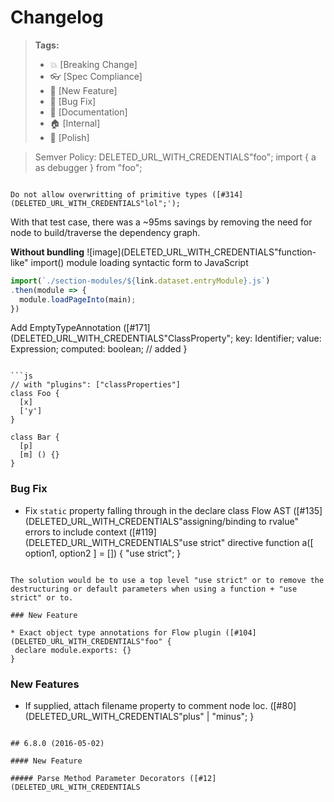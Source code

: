 # Changelog

> **Tags:**
> - :boom:       [Breaking Change]
> - :eyeglasses: [Spec Compliance]
> - :rocket:     [New Feature]
> - :bug:        [Bug Fix]
> - :memo:       [Documentation]
> - :house:      [Internal]
> - :nail_care:  [Polish]

> Semver Policy: DELETED_URL_WITH_CREDENTIALS"foo";
import { a as debugger } from "foo";
```

Do not allow overwritting of primitive types ([#314](DELETED_URL_WITH_CREDENTIALS"lol";');
```

With that test case, there was a ~95ms savings by removing the need for node to build/traverse the dependency graph.

**Without bundling**
![image](DELETED_URL_WITH_CREDENTIALS"function-like" import() module loading syntactic form to JavaScript

```js
import(`./section-modules/${link.dataset.entryModule}.js`)
.then(module => {
  module.loadPageInto(main);
})
```

Add EmptyTypeAnnotation ([#171](DELETED_URL_WITH_CREDENTIALS"ClassProperty";
  key: Identifier;
  value: Expression;
  computed: boolean; // added
}
```

```js
// with "plugins": ["classProperties"]
class Foo {
  [x]
  ['y']
}

class Bar {
  [p]
  [m] () {}
}
 ```

### Bug Fix

- Fix `static` property falling through in the declare class Flow AST ([#135](DELETED_URL_WITH_CREDENTIALS"assigning/binding to rvalue" errors to include context ([#119](DELETED_URL_WITH_CREDENTIALS"use strict" directive
function a([ option1, option2 ] = []) {
  "use strict";
}
 ```

The solution would be to use a top level "use strict" or to remove the destructuring or default parameters when using a function + "use strict" or to.

### New Feature

* Exact object type annotations for Flow plugin ([#104](DELETED_URL_WITH_CREDENTIALS"foo" {
  declare module.exports: {}
}
```

### New Features

- If supplied, attach filename property to comment node loc. ([#80](DELETED_URL_WITH_CREDENTIALS"plus" | "minus";
}
```

## 6.8.0 (2016-05-02)

#### New Feature

##### Parse Method Parameter Decorators ([#12](DELETED_URL_WITH_CREDENTIALS